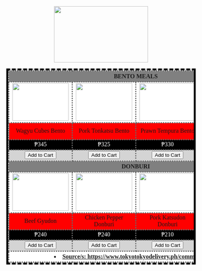 <!DOCTYPE html>
<html>
<head>
	<title>Tokyo Tokyo Menu</title>
	<style>
	body{
		font-family: Impact;
		background-image:url('https://www.franchisemarket.ph/application/files/cache/thumbnails/2122ba491c19a07b224e98f9af375320.jpg');
		background-size: 100%;
		background-attachment: scroll;
	}
	table{
		border: 5px solid black;
		border-style: dashed solid;
	}
	th, td {
		border: 3px solid dimgray;
		border-style: dotted;
	}
	#price{
		text-align: center;
		color: white;
	}
	#name{
		text-align: center;
	}
	#price2{
		text-align: center;
		color: white;
	}
	#name2{
		text-align: center;
	}

</style>
</head>
<body>
	<center>
	<img src="https://static.wikia.nocookie.net/logopedia/images/9/9e/Tokyo_tokyo_logo.png/revision/latest/scale-to-width-down/300?cb=20170728073914" width="250px" height="150px">
	<table border="3" cellpadding="10" cellspacing="10" bgcolor="#d4d4d4">
		<tr>
			<th bgcolor="grey" colspan="4">BENTO MEALS</th>
		</tr>
		<tr>
			<td bgcolor="white" colspan="1"><img src="https://sih.booky.ph/eyJrZXkiOiJibG9nXC93cC1jb250ZW50XC91cGxvYWRzXC8yMDIwXC8wN1wvMTkxMjUzMzJcL1dhZ3l1LUN1YmVzLUJlbnRvLWZyb20tVG95by1Ub2t5by5qcGciLCJidWNrZXQiOiJib29reXJlcG9ydCJ9" height="100px" width="150px"></td>
			<td bgcolor="white" colspan="1"><img src="https://sih.booky.ph/eyJrZXkiOiJibG9nXC93cC1jb250ZW50XC91cGxvYWRzXC8yMDIwXC8wN1wvMTkxMjU4NTFcL1BvcmstVG9ua2F0c3UtQmVudG8uanBnIiwiYnVja2V0IjoiYm9va3lyZXBvcnQifQ==" height="100px" width="150px"></td>
			<td bgcolor="white" colspan="1"><img src="https://sih.booky.ph/eyJrZXkiOiJibG9nXC93cC1jb250ZW50XC91cGxvYWRzXC8yMDIwXC8wN1wvMTkxMzAxMjJcLzMtcGNzLVByYXduLVRlbXB1cmEtQmVudG8tZnJvbS1Ub2t5by1Ub2t5by5qcGciLCJidWNrZXQiOiJib29reXJlcG9ydCJ9" height="100px" width="150px"></td>
			<td bgcolor="white" colspan="1"><img src="https://sih.booky.ph/eyJrZXkiOiJibG9nXC93cC1jb250ZW50XC91cGxvYWRzXC8yMDIwXC8wN1wvMTkxMjU2NTJcL0NoaWNrZW4tS2FyYWFnZS1CZW50by1mcm9tLVRva3lvLVRva3lvLmpwZyIsImJ1Y2tldCI6ImJvb2t5cmVwb3J0In0=" height="100px" width="150px"></td>
		</tr>
		<tr>
			<td bgcolor="Red" id="name">Wagyu Cubes Bento</td>
			<td bgcolor="Red" id="name">Pork Tonkatsu Bento</td>
			<td bgcolor="Red" id="name">Prawn Tempura Bento</td>
			<td bgcolor="Red" id="name">Chicken Karaage Bento</td>
		</tr>
		<tr>
			<td bgcolor="black" id="price">₱345</td>
			<td bgcolor="black" id="price">₱325</td>
		 	<td bgcolor="black" id="price">₱330</td>
		 	<td bgcolor="black" id="price">₱325</td>
		 </tr>
		 <tr>
		 	<td align="center"><button type="button">Add to Cart</button></td>
		 	<td align="center"><button type="button">Add to Cart</button></td>
		 	<td align="center"><button type="button">Add to Cart</button></td>
		 	<td align="center"><button type="button">Add to Cart</button></td>
		 <tr>
			<th bgcolor="grey" colspan="4">DONBURI</th>
		</tr>
		<tr>
			<td bgcolor="white" colspan="1"><img src="https://sih.booky.ph/eyJrZXkiOiJibG9nXC93cC1jb250ZW50XC91cGxvYWRzXC8yMDIwXC8wN1wvMTkxMjI0NTlcL0JlZWYtR3l1ZG9uLWZyb20tVG9reW8tVG9reW8uanBnIiwiYnVja2V0IjoiYm9va3lyZXBvcnQifQ==" height="100px" width="150px"></td>
			<td bgcolor="white" colspan="1"><img src="https://sih.booky.ph/eyJrZXkiOiJibG9nXC93cC1jb250ZW50XC91cGxvYWRzXC8yMDIwXC8wN1wvMTkxMjI5MTZcL0NoaWNrZW4tUGVwcGVyLURvbmJ1cmktZnJvbS1Ub2t5by1Ub2t5by5qcGciLCJidWNrZXQiOiJib29reXJlcG9ydCJ9" height="100px" width="150px"></td>
			<td bgcolor="white" colspan="1"><img src="https://sih.booky.ph/eyJrZXkiOiJibG9nXC93cC1jb250ZW50XC91cGxvYWRzXC8yMDIwXC8wN1wvMTkxMjMyNDJcL1BvcmstS2F0c3Vkb24tRG9uYnVyaS1mcm9tLVRva3lvLVRva3lvLmpwZyIsImJ1Y2tldCI6ImJvb2t5cmVwb3J0In0=" height="100px" width="150px"></td>
			<td bgcolor="white" colspan="1"><img src="https://sih.booky.ph/eyJrZXkiOiJibG9nXC93cC1jb250ZW50XC91cGxvYWRzXC8yMDIwXC8wN1wvMTkxMjM3MThcL1RlbXB1cmEtV2FneXUtUmljZS1Eb25idXJpLWZyb20tVG9reW8tVG9reW8uanBnIiwiYnVja2V0IjoiYm9va3lyZXBvcnQifQ==" height="100px" width="150px"></td>
		</tr>
		<tr>
			<td bgcolor="Red" id="name2">Beef Gyudon</td>
			<td bgcolor="Red" id="name2">Chicken Pepper Donburi</td>
			<td bgcolor="Red" id="name2">Pork Katsudon Donburi</td>
			<td bgcolor="Red" id="name2">Tempura Wagyu Rice</td>
		</tr>
		<tr>
			<td bgcolor="black" id="price2">₱240</td>
			<td bgcolor="black" id="price2">₱240</td>
		 	<td bgcolor="black" id="price2">₱210</td>
		 	<td bgcolor="black" id="price2">₱210</td>
		</tr>
		 <tr>
		 	<td align="center"><button type="button">Add to Cart</button></td>
		 	<td align="center"><button type="button">Add to Cart</button></td>
		 	<td align="center"><button type="button">Add to Cart</button></td>
		 	<td align="center"><button type="button">Add to Cart</button></td>
		 </tr>
		 <tr>
		<th bgcolor="white" colspan="4"><li><a href="https://www.tokyotokyodelivery.ph/common-menu">Source/s: https://www.tokyotokyodelivery.ph/common-menu</a></li></th>
</tr>
</body>
</html> 
